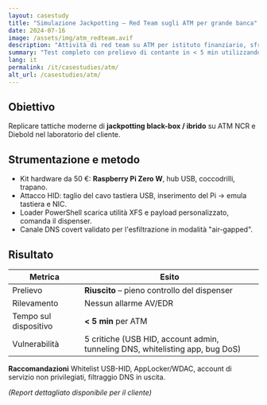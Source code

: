 ```yaml
---
layout: casestudy
title: "Simulazione Jackpotting – Red Team sugli ATM per grande banca"
date: 2024-07-16
image: /assets/img/atm_redteam.avif
description: "Attività di red team su ATM per istituto finanziario, sfruttando le tecniche di jackpotting più recenti"
summary: "Test completo con prelievo di contante in < 5 min utilizzando hardware da 50 € e Raspberry Pi HID."
lang: it
permalink: /it/casestudies/atm/
alt_url: /casestudies/atm/
---
```


## Obiettivo
Replicare tattiche moderne di **jackpotting black-box / ibrido** su ATM NCR e Diebold nel laboratorio del cliente.

## Strumentazione e metodo
* Kit hardware da 50 €: **Raspberry Pi Zero W**, hub USB, coccodrilli, trapano.
* Attacco HID: taglio del cavo tastiera USB, inserimento del Pi → emula tastiera e NIC.
* Loader PowerShell scarica utilità XFS e payload personalizzato, comanda il dispenser.
* Canale DNS covert validato per l'esfiltrazione in modalità "air-gapped".

## Risultato

| Metrica | Esito |
|--------|-------|
| Prelievo | **Riuscito** – pieno controllo del dispenser |
| Rilevamento | Nessun allarme AV/EDR |
| Tempo sul dispositivo | **< 5 min** per ATM |
| Vulnerabilità | 5 critiche (USB HID, account admin, tunneling DNS, whitelisting app, bug DoS) |

**Raccomandazioni**
Whitelist USB-HID, AppLocker/WDAC, account di servizio non privilegiati, filtraggio DNS in uscita.

*(Report dettagliato disponibile per il cliente)*
